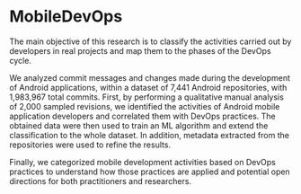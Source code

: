# MobileDevOps

The main objective of this research is to classify the activities carried out by developers in real projects and map them to the phases of the DevOps cycle.

We analyzed commit messages and changes made during the development of Android applications, within a dataset of 7,441 Android repositories, with 1,983,967 total commits. First, by performing a qualitative manual analysis of 2,000 sampled revisions, we identified the activities of Android mobile application developers and correlated them with DevOps practices. The obtained data were then used to train an ML algorithm and extend the classification to the whole dataset. In addition, metadata extracted from the repositories were used to refine the results.

Finally, we categorized mobile development activities based on DevOps practices to understand how those practices are applied and potential open directions for both practitioners and researchers.
